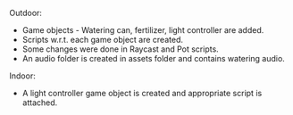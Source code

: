 Outdoor:
- Game objects - Watering can, fertilizer, light controller are added.
- Scripts w.r.t. each game object are created.
- Some changes were done in Raycast and Pot scripts.
- An audio folder is created in assets folder and contains watering audio.

Indoor:
- A light controller game object is created and appropriate script is attached.

